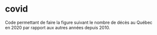 # covid
Code permettant de faire la figure suivant le nombre de décès au Québec en 2020 par rapport aux autres années depuis 2010.
